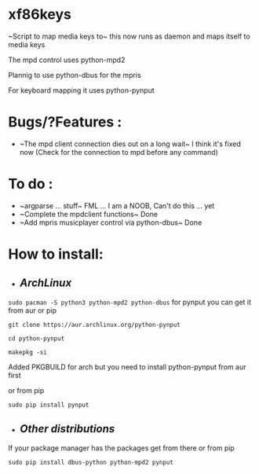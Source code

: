 # xf86keys

~Script to map media keys to~ this now runs as daemon and maps itself to media keys

The mpd control uses python-mpd2

Plannig to use python-dbus for the mpris

For keyboard mapping it uses python-pynput

# Bugs/?Features :
* ~The mpd client connection dies out on a long wait~
	I think it's fixed now (Check for the connection to mpd before any command)

# To do :
* ~argparse ... stuff~ FML ... I am a NOOB, Can't do this ... yet
* ~Complete the mpdclient functions~ Done
* ~Add mpris musicplayer control via python-dbus~ Done

# How to install:

* ## *ArchLinux*

```sudo pacman -S python3 python-mpd2 python-dbus```
for pynput you can get it from aur or pip

```git clone https://aur.archlinux.org/python-pynput```

```cd python-pynput```

```makepkg -si```

Added PKGBUILD for arch but you need to install python-pynput from aur first

or from pip

```sudo pip install pynput```


* ## _Other distributions_
If your package manager has the packages get from there or from pip

```sudo pip install dbus-python python-mpd2 pynput```
